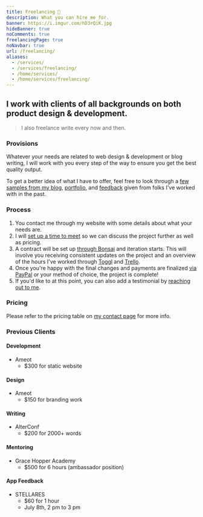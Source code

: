 ```yaml
---
title: Freelancing 💎️
description: What you can hire me for.
banner: https://i.imgur.com/hD3rQiK.jpg
hideBanner: true
noComments: true
freelancingPage: true
noNavbar: true
url: /freelancing/
aliases:
  - /services/
  - /services/freelancing/
  - /home/services/
  - /home/services/freelancing/
---
```


## I work with clients of all backgrounds on both product design & development.

> I also freelance write every now and then.

### Provisions

Whatever your needs are related to web design & development or blog writing, I will work with you every step of the way to ensure you get the best quality output.

To get a better idea of what I have to offer, feel free to look through a [few samples from my blog](/blog), [portfolio](/portfolio), and [feedback](/services/reviews) given from folks I've worked with in the past.

### Process

1.  You contact me through my website with some details about what your needs are.
2.  I will [set up a time to meet](https://calendly.com/fvcproductions) so we can discuss the project further as well as pricing.
3.  A contract will be set up [through Bonsai](https://www.hellobonsai.com) and iteration starts. This will involve you receiving consistent updates on the project and an overview of the hours I've worked through [Toggl](https://toggl.com/) and [Trello](https://trello.com).
4.  Once you're happy with the final changes and payments are finalized [via PayPal](https://paypal.me/fvcproductions) or your method of choice, the project is complete!
5.  If you'd like to at this point, you can also add a testimonial by [reaching out to me](/contact).

### Pricing

Please refer to the pricing table on [my contact page](/contact) for more info.

### Previous Clients

#### Development

- Ameot
  - $300 for static website

#### Design

- Ameot
  - $150 for branding work

#### Writing

- AlterConf
  - $200 for 2000+ words

#### Mentoring

- Grace Hopper Academy
  - $500 for 6 hours (ambassador position)

#### App Feedback

- STELLARES
  - $60 for 1 hour
  - July 8th, 2 pm to 3 pm
